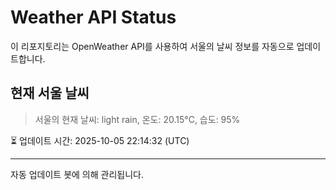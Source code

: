 
# Weather API Status

이 리포지토리는 OpenWeather API를 사용하여 서울의 날씨 정보를 자동으로 업데이트합니다.

## 현재 서울 날씨
> 서울의 현재 날씨: light rain, 온도: 20.15°C, 습도: 95%

⏳ 업데이트 시간: 2025-10-05 22:14:32 (UTC)

---
자동 업데이트 봇에 의해 관리됩니다.
